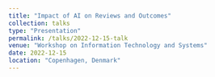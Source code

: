 ```yaml
---
title: "Impact of AI on Reviews and Outcomes"
collection: talks
type: "Presentation"
permalink: /talks/2022-12-15-talk
venue: "Workshop on Information Technology and Systems"
date: 2022-12-15
location: "Copenhagen, Denmark"
---
```



